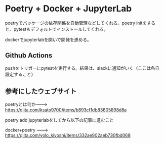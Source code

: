 # Poetry + Docker + JupyterLab

poetryでパッケージの依存関係を自動管理などしてくれる。poetry initをすると、pytestもデフォルトでインストールしてくれる。

dockerでjupyterlabを開いで開発を進める。


## Github Actions
pushをトリガーにpytestを実行する。結果は、slackに通知がいく（ここは各自設定すること）

## 参考にしたウェブサイト
poetryとは何か---> https://qiita.com/ksato9700/items/b893cf1db83605898d8a

poetry add jupyterlabをしてから以下の記事に進むこと

docker+poetry ---> https://qiita.com/yolo_kiyoshi/items/332ae902aeb730fbd068
